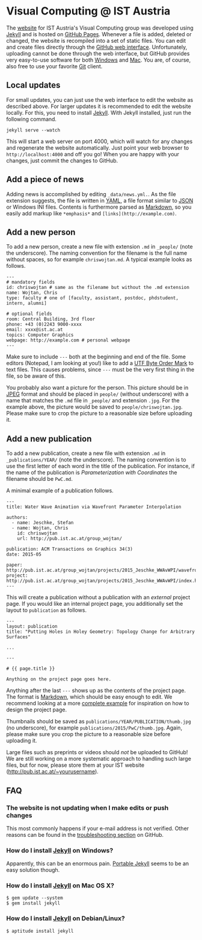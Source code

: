# Visual Computing @ IST Austria

The [website](http://istaustria.github.io/) for IST Austria's Visual Computing
group was developed using [Jekyll](http://jekyllrb.com/) and is hosted on
[GitHub Pages](http://pages.github.com/). Whenever a file is added, deleted or
changed, the website is recompiled into a set of static files. You can edit and
create files directly through the [GitHub web
interface](http://github.com/istaustria/istaustria.github.io). Unfortunately,
uploading cannot be done through the web interface, but GitHub provides very
easy-to-use software for both [Windows](http://windows.github.com/) and
[Mac](http://mac.github.com/). You are, of course, also free to use your
favorite [Git](http://git-scm.com/) client.

## Local updates

For small updates, you can just use the web interface to edit the website as
described above. For larger updates it is recommended to edit the website
locally. For this, you need to install [Jekyll](http://jekyllrb.com/). With
Jekyll installed, just run the following command.

	jekyll serve --watch

This will start a web server on port 4000, which will watch for any changes and
regenerate the website automatically. Just point your web browser to
`http://localhost:4000` and off you go! When you are happy with your changes,
just commit the changes to GitHub.

## Add a piece of news

Adding news is accomplished by editing `_data/news.yml.`. As the file extension
suggests, the file is written in [YAML](http://yaml.org/), a file format
similar to [JSON](http://json.org/) or Windows INI files. Contents is
furthermore parsed as
[Markdown](http://github.com/adam-p/markdown-here/wiki/Markdown-Cheatsheet), so
you easily add markup like `*emphasis*` and `[links](http://example.com)`.

## Add a new person

To add a new person, create a new file with extension `.md` in `_people/` (note
the underscore). The naming convention for the filename is the full name
without spaces, so for example `chriswojtan.md`. A typical example looks as
follows.

	---
	# mandatory fields
	id: chriswojtan # same as the filename but without the .md extension
	name: Wojtan, Chris
	type: faculty # one of [faculty, assistant, postdoc, phdstudent, intern, alumni]

	# optional fields
	room: Central Building, 3rd floor
	phone: +43 (0)2243 9000-xxxx
	email: xxxx@ist.ac.at
	topics: Computer Graphics
	webpage: http://example.com # personal webpage
	---

Make sure to include `---` both at the beginning and end of the file. Some
editors (Notepad, I am looking at you!) like to add a [UTF Byte Order
Mark](http://en.wikipedia.org/wiki/Byte_order_mark) to text files. This causes
problems, since `---` must be the very first thing in the file, so be aware of
this.

You probably also want a picture for the person. This picture should be in
[JPEG](http://en.wikipedia.org/wiki/JPEG) format and should be placed in
`people/` (without underscore) with a name that matches the `.md` file in
`_people/` and extension `.jpg`. For the example above, the picture would be
saved to `people/chriswojtan.jpg`. Please make sure to crop the picture to a
reasonable size before uploading it.

## Add a new publication

To add a new publication, create a new file with extension `.md` in
`_publications/YEAR/` (note the underscore). The naming convention is to use
the first letter of each word in the title of the publication. For instance, if
the name of the publication is *Parameterization with Coordinates* the filename
should be `PwC.md`.

A minimal example of a publication follows.

	---
	title: Water Wave Animation via Wavefront Parameter Interpolation

	authors:
	  - name: Jeschke, Stefan
	  - name: Wojtan, Chris
	    id: chriswojtan
	    url: http://pub.ist.ac.at/group_wojtan/

	publication: ACM Transactions on Graphics 34(3)
	date: 2015-05

	paper: http://pub.ist.ac.at/group_wojtan/projects/2015_Jeschke_WWAvWPI/wavefront_preprint.pdf
	project: http://pub.ist.ac.at/group_wojtan/projects/2015_Jeschke_WWAvWPI/index.html
	---

This will create a publication without a publication with an *external* project
page. If you would like an internal project page, you additionally set the
layout to `publication` as follows.

	---
	layout: publication
	title: "Putting Holes in Holey Geometry: Topology Change for Arbitrary Surfaces"

	...

	---

	# {{ page.title }}

	Anything on the project page goes here.

Anything after the last `---` shows up as the contents of the project page. The
format is
[Markdown](http://github.com/adam-p/markdown-here/wiki/Markdown-Cheatsheet),
which should be easy enough to edit. We recommend looking at a more [complete
example](http://raw.githubusercontent.com/istaustria/istaustria.github.io/master/_publications/2013/LSTwEC.md)
for inspiration on how to design the project page.

Thumbnails should be saved as `publications/YEAR/PUBLICATION/thumb.jpg` (no
underscore), for example `publications/2015/PwC/thumb.jpg`. Again, please make
sure you crop the picture to a reasonable size before uploading it.

Large files such as preprints or videos should *not* be uploaded to GitHub! We
are still working on a more systematic approach to handling such large files,
but for now, please store them at your IST website (http://pub.ist.ac.at/~yourusername).

## FAQ

### The website is not updating when I make edits or push changes

This most commonly happens if your e-mail address is not verified. Other
reasons can be found in the [troubleshooting
section](http://help.github.com/articles/troubleshooting-github-pages-build-failures/)
on GitHub.

### How do I install [Jekyll](http://jekyllrb.com/) on Windows?

Apparently, this can be an enormous pain. [Portable Jekyll](https://github.com/madhur/PortableJekyll) seems to be an easy solution though.

### How do I install [Jekyll](http://jekyllrb.com/) on Mac OS X?

	$ gem update --system
	$ gem install jekyll

### How do I install [Jekyll](http://jekyllrb.com/) on Debian/Linux?

	$ aptitude install jekyll
